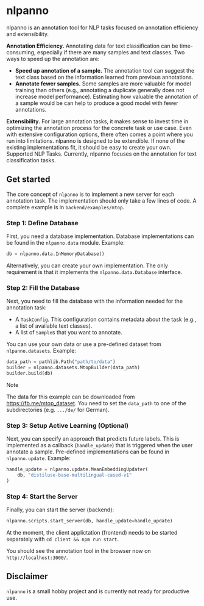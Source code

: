 # nlpanno

nlpanno is an annotation tool for NLP tasks focused on annotation efficiency and extensibility.

**Annotation Efficiency.** Annotating data for text classification can be time-consuming, especially if there are many samples and text classes. Two ways to speed up the annotation are:
- **Speed up annotation of a sample.** The annotation tool can suggest the text class based on the information learned from previous annotations.
- **Annotate fewer samples.** Some samples are more valuable for model training than others (e.g., annotating a duplicate generally does not increase model performance). Estimating how valuable the annotation of a sample would be can help to produce a good model with fewer annotations.

**Extensibility.** For large annotation tasks, it makes sense to invest time in optimizing the annotation process for the concrete task or use case. Even with extensive configuration options, there often comes a point where you run into limitations. nlpanno is designed to be extendible. If none of the existing implementations fit, it should be easy to create your own.
Supported NLP Tasks. Currently, nlpanno focuses on the annotation for text classification tasks.

## Get started

The core concept of `nlpanno` is to implement a new server for each annotation task. 
The implementation should only take a few lines of code. A complete example is in `backend/examples/mtop`.

### Step 1: Define Database

First, you need a database implementation. Database implementations can be found in the `nlpanno.data` module. Example:
```python
db = nlpanno.data.InMemoryDatabase()
```
Alternatively, you can create your own implementation. The only requirement is that it implements the `nlpanno.data.Database` interface.

### Step 2: Fill the Database

Next, you need to fill the database with the information needed for the annotation task:
- A `TaskConfig`. This configuration contains metadata about the task (e.g., a list of available text classes).
- A list of `Sample`s that you want to annotate.

You can use your own data or use a pre-defined dataset from `nlpanno.datasets`. Example:
```python
data_path = pathlib.Path("path/to/data")
builder = nlpanno.datasets.MtopBuilder(data_path)
builder.build(db)
```

> [!NOTE]  
> The data for this example can be downloaded from https://fb.me/mtop_dataset. You need to set the `data_path` to one of the subdirectories (e.g. `.../de/` for German).

### Step 3: Setup Active Learning (Optional)

Next, you can specify an approach that predicts future labels. This is implemented as a callback (`handle_update`) that is triggered when the user annotate a sample.
Pre-defined implementations can be found in `nlpanno.update`. Example:
```python
handle_update = nlpanno.update.MeanEmbeddingUpdater(
    db, "distiluse-base-multilingual-cased-v1"
)
```

### Step 4: Start the Server

Finally, you can start the server (backend):
```python
nlpanno.scripts.start_server(db, handle_update=handle_update)
```

At the moment, the client applictation (frontend) needs to be started separately with `cd client && npm run start`.

You should see the annotation tool in the browser now on `http://localhost:3000/`.

## Disclaimer

`nlpanno` is a small hobby project and is currently not ready for productive use.
